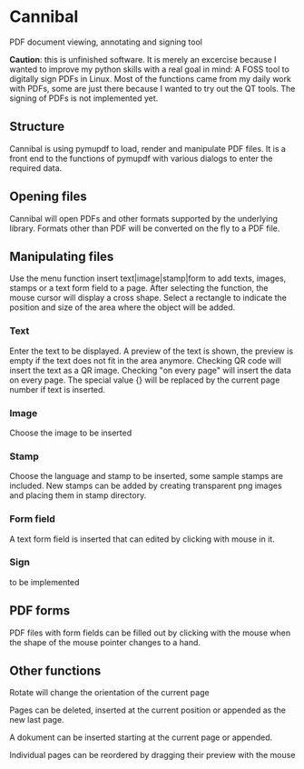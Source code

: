 ﻿
# Cannibal
PDF document viewing, annotating and signing tool

**Caution**: this is unfinished software. It is merely an excercise because I wanted to improve my python skills with a real goal in mind: A FOSS tool to digitally sign PDFs in Linux. Most of the functions came from my daily work with PDFs, some are just there because I wanted to try out the QT tools.
The signing of PDFs is not implemented yet.


## Structure

Cannibal is using pymupdf to load, render and manipulate PDF files. It is a front end to the functions of pymupdf with various dialogs to enter the required data.


## Opening files
Cannibal will open PDFs and other formats supported by the underlying library. Formats other than PDF will be converted on the fly to a PDF file.

## Manipulating files
Use the menu function insert text|image|stamp|form to add texts, images, stamps or a text form field to a page. After selecting the function, the mouse cursor will display a cross shape. Select a rectangle to indicate the position and size of the area where the object will be added.

### Text
Enter the text to be displayed. A preview of the text is shown, the preview is empty if the text does not fit in the area anymore. Checking QR code will insert the text as a QR image. Checking "on every page" will insert the data on every page. The special value {} will be replaced by the current page number if text is inserted.

### Image
Choose the image to be inserted

### Stamp
Choose the language and stamp to be inserted, some sample stamps are included. New stamps can be added by creating transparent png images and placing them in stamp directory.

### Form field
A text form field is inserted that can edited by clicking with mouse in it.

### Sign
to be implemented

## PDF forms
PDF files with form fields can be filled out by clicking with the mouse when the shape of the mouse pointer changes to a hand.

## Other functions
Rotate will change the orientation of the current page

Pages can be deleted, inserted at the current position or appended as the new last page.

A dokument can be inserted starting at the current page or appended.

Individual pages can be reordered by dragging their preview with the mouse

